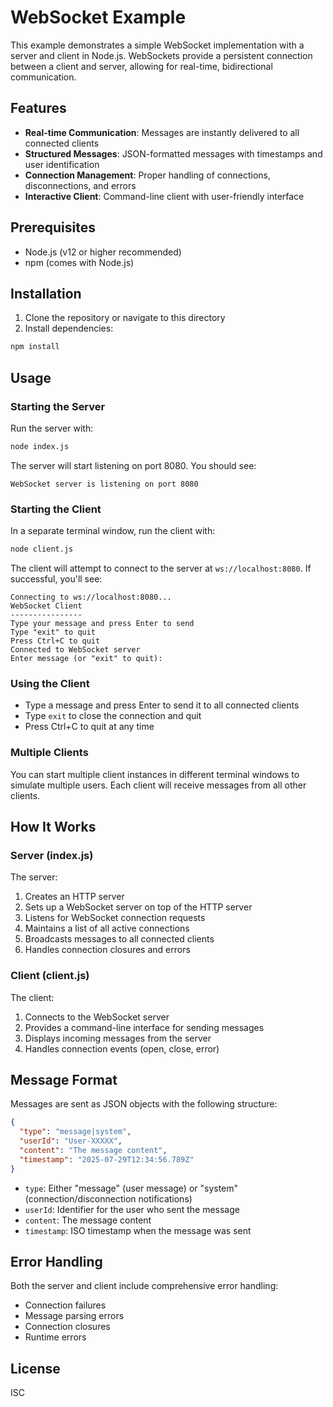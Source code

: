 # WebSocket Example

This example demonstrates a simple WebSocket implementation with a server and client in Node.js. WebSockets provide a persistent connection between a client and server, allowing for real-time, bidirectional communication.

## Features

- **Real-time Communication**: Messages are instantly delivered to all connected clients
- **Structured Messages**: JSON-formatted messages with timestamps and user identification
- **Connection Management**: Proper handling of connections, disconnections, and errors
- **Interactive Client**: Command-line client with user-friendly interface

## Prerequisites

- Node.js (v12 or higher recommended)
- npm (comes with Node.js)

## Installation

1. Clone the repository or navigate to this directory
2. Install dependencies:

```bash
npm install
```

## Usage

### Starting the Server

Run the server with:

```bash
node index.js
```

The server will start listening on port 8080. You should see:

```
WebSocket server is listening on port 8080
```

### Starting the Client

In a separate terminal window, run the client with:

```bash
node client.js
```

The client will attempt to connect to the server at `ws://localhost:8080`. If successful, you'll see:

```
Connecting to ws://localhost:8080...
WebSocket Client
----------------
Type your message and press Enter to send
Type "exit" to quit
Press Ctrl+C to quit
Connected to WebSocket server
Enter message (or "exit" to quit):
```

### Using the Client

- Type a message and press Enter to send it to all connected clients
- Type `exit` to close the connection and quit
- Press Ctrl+C to quit at any time

### Multiple Clients

You can start multiple client instances in different terminal windows to simulate multiple users. Each client will receive messages from all other clients.

## How It Works

### Server (index.js)

The server:
1. Creates an HTTP server
2. Sets up a WebSocket server on top of the HTTP server
3. Listens for WebSocket connection requests
4. Maintains a list of all active connections
5. Broadcasts messages to all connected clients
6. Handles connection closures and errors

### Client (client.js)

The client:
1. Connects to the WebSocket server
2. Provides a command-line interface for sending messages
3. Displays incoming messages from the server
4. Handles connection events (open, close, error)

## Message Format

Messages are sent as JSON objects with the following structure:

```json
{
  "type": "message|system",
  "userId": "User-XXXXX",
  "content": "The message content",
  "timestamp": "2025-07-29T12:34:56.789Z"
}
```

- `type`: Either "message" (user message) or "system" (connection/disconnection notifications)
- `userId`: Identifier for the user who sent the message
- `content`: The message content
- `timestamp`: ISO timestamp when the message was sent

## Error Handling

Both the server and client include comprehensive error handling:

- Connection failures
- Message parsing errors
- Connection closures
- Runtime errors

## License

ISC